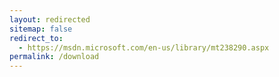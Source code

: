 ```yaml
---
layout: redirected
sitemap: false
redirect_to:
  - https://msdn.microsoft.com/en-us/library/mt238290.aspx
permalink: /download
---
```

